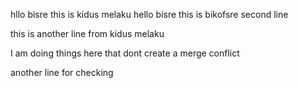 hllo bisre 
this is kidus melaku
hello bisre 
this is bikofsre second line

this is another line from kidus melaku


I am doing things here that dont create a merge conflict 


another line for checking
